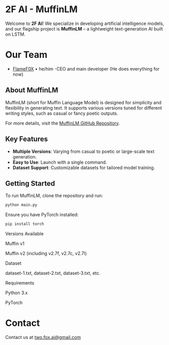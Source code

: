 <!-- Hidden ASCII. ✨ EASTER EGG ✨
```
  ____  _____      _    ___ 
 |___ \|  ___|    / \  |_ _|
   __) | |_      / _ \  | | 
  / __/|  _|    / ___ \ | | 
 |_____|_|     /_/   \_\___|
```-->

# 2F AI - MuffinLM

Welcome to **2F AI**! We specialize in developing artificial intelligence models, and our flagship project is **MuffinLM** – a lightweight text-generation AI built on LSTM.

# Our Team
- [FlameF0X](https://github.com/FlameF0X/) • he/him -CEO and main developer (He does everything for now)

## About MuffinLM

MuffinLM (short for Muffin Language Model) is designed for simplicity and flexibility in generating text. It supports various versions tuned for different writing styles, such as casual or fancy poetic outputs.

For more details, visit the [MuffinLM GitHub Repository](https://github.com/FlameF0X/MuffinLM).

## Key Features
- **Multiple Versions**: Varying from casual to poetic or large-scale text generation.
- **Easy to Use**: Launch with a single command.
- **Dataset Support**: Customizable datasets for tailored model training.

## Getting Started

To run MuffinLM, clone the repository and run:

```bash
python main.py
```

Ensure you have PyTorch installed:
```bash
pip install torch
```

Versions Available

Muffin v1

Muffin v2 (including v2.7f, v2.7c, v2.7l)


Dataset

dataset-1.txt, dataset-2.txt, dataset-3.txt, etc.


Requirements

Python 3.x

PyTorch

# Contact

Contact us at two.fox.ai@gmail.com

<!--

**Here are some ideas to get you started:**
🧙 Remember, you can do mighty things with the power of [Markdown](https://docs.github.com/github/writing-on-github/getting-started-with-writing-and-formatting-on-github/basic-writing-and-formatting-syntax)
-->
